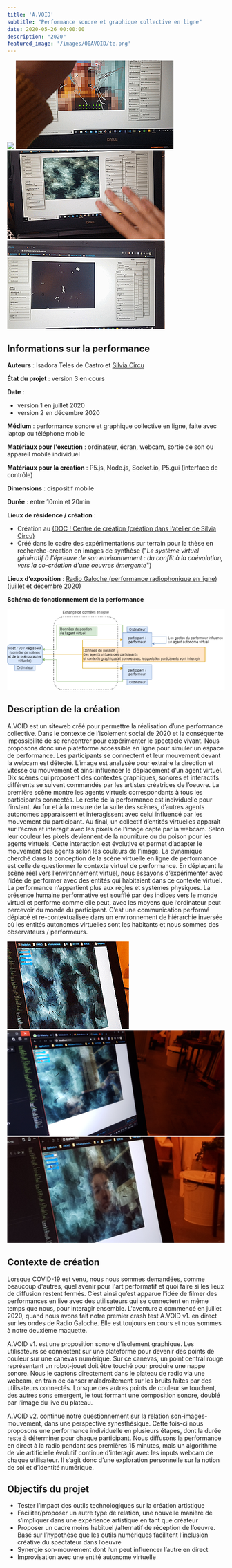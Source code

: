 ```yaml
---
title: 'A.VOID'
subtitle: "Performance sonore et graphique collective en ligne"
date: 2020-05-26 00:00:00
description: "2020"
featured_image: '/images/00AVOID/te.png'
---
```


<div class="gallery" data-columns="4">
	<img src="/images/00AVOID/galerie01/02.gif">
	<img src="/images/00AVOID/galerie01/03.gif">
	<img src="/images/00AVOID/galerie01/04.gif">
	<img src="/images/00AVOID/galerie01/05.gif">
</div>

## Informations sur la performance

**Auteurs** : Isadora Teles de Castro et [Silvia Cîrcu](https://cargocollective.com/silviacircu)

**État du projet** :  version 3 en cours

**Date** : 
* version 1  en juillet 2020
* version 2 en décembre 2020

**Médium** : performance sonore et graphique collective en ligne, faite avec laptop ou téléphone mobile

**Matériaux pour l'excution** : ordinateur, écran, webcam, sortie de son ou appareil mobile individuel

**Matériaux pour la création** : P5.js, Node.js, Socket.io, P5.gui (interface de contrôle)

**Dimensions** : dispositif mobile

**Durée** : entre 10min et 20min

**Lieux de résidence  / création** : 

* Création au [(DOC ! Centre de création (création dans l’atelier de Silvia Circu)](https://doc.work/)
* Créé dans le cadre des expérimentations sur terrain pour la thèse en recherche-création en images de synthèse ("*Le système virtuel génératif à l'épreuve de son environnement : du conflit à la coévolution, vers la co-création d'une oeuvres émergente*")

**Lieux d’exposition** : [Radio Galoche (performance radiophonique en ligne) (juillet et décembre 2020)](http://galoche.online/)

**Schéma de fonctionnement de la performance** 

![](/images/00AVOID/AVOID_schema_v2.png)

## Description de la création

A.VOID est un siteweb créé pour permettre la réalisation d’une performance collective. Dans le contexte de l’isolement social de 2020 et la conséquente impossibilité de se rencontrer pour expérimenter le spectacle vivant. Nous proposons donc une plateforme accessible en ligne pour simuler un espace de performance. Les participants se connectent et leur mouvement devant la webcam est détecté. L’image est analysée pour extraire la direction et vitesse du mouvement et ainsi influencer le déplacement d’un agent virtuel. Dix scènes qui proposent des contextes graphiques, sonores et interactifs différents se suivent commandés par les artistes créatrices de l’oeuvre. La première scène montre les agents virtuels correspondants à tous les participants connectés. Le reste de la performance est individuelle pour l’instant. Au fur et à la mesure de la suite des scènes, d’autres agents autonomes apparaissent et interagissent avec celui influencé par les mouvement du participant. Au final, un collectif d’entités virtuelles apparaît sur l’écran et interagit avec les pixels de l’image capté par la webcam. Selon leur couleur les pixels deviennent de la nourriture ou du poison pour les agents virtuels. Cette interaction est évolutive et permet d’adapter le mouvement des agents selon les couleurs de l’image. La dynamique cherché dans la conception de la scène virtuelle en ligne de performance est celle de questionner le contexte virtuel de performance. En déplaçant la scène réel vers l’environnement virtuel, nous essayons d’expérimenter avec l’idée de performer avec des entités qui habitaient dans ce contexte virtuel. La performance n’appartient plus aux règles et systèmes physiques. La présence humaine performative est soufflé par des indices vers le monde virtuel et performe comme elle peut, avec les moyens que l’ordinateur peut percevoir du monde du participant. C’est une communication performé déplacé et re-contextualisée dans un environnement de hiérarchie inversée où les entités autonomes virtuelles sont les habitants et nous sommes des observateurs / performeurs.

<div class="gallery" data-columns="3">
    <img src="/images/00AVOID/galerie01/01.gif">
	<img src="/images/00AVOID/galerie02/01.jpg">
	<img src="/images/00AVOID/galerie02/02.jpg">
</div>


## Contexte de création

Lorsque COVID-19 est venu, nous nous sommes demandées, comme beaucoup d'autres, quel avenir pour l'art performatif et quoi faire si les lieux de diffusion restent fermés.  C’est ainsi qu’est apparue l'idée de filmer des performances en live avec des utilisateurs qui se connectent en même temps que nous, pour interagir ensemble. L'aventure a commencé en juillet 2020, quand nous avons fait notre premier crash test A.VOID v1. en direct sur les ondes de Radio Galoche. Elle est toujours en cours et nous sommes à notre deuxième maquette. 

A.VOID v1. est une proposition sonore d'isolement graphique. Les utilisateurs se connectent sur une plateforme pour devenir des points de couleur sur une canevas numérique. Sur ce canevas, un point central rouge représentant un robot-jouet doit être touché pour produire une nappe sonore. Nous le captons directement dans le plateau de radio via une webcam,  en train de danser maladroitement sur les bruits faites par des utilisateurs connectés.  Lorsque des autres points de couleur se touchent,  des autres sons emergent, le tout formant une composition sonore, doublé par l’image du live du plateau.

A.VOID v2. continue notre questionnement sur la relation son-images-mouvement, dans une perspective synesthésique. Cette fois-ci nous proposons une performance individuelle en plusieurs étapes, dont la durée reste à déterminer pour chaque participant. Nous diffusons la performance en direct à la radio pendant ses premières 15 minutes,  mais un algorithme de vie artificielle évolutif continue d'interagir avec les inputs webcam de chaque utilisateur. Il s’agit donc d’une exploration personnelle sur la notion de soi et d’identité numérique. 

## Objectifs du projet

* Tester l’impact des outils technologiques sur la création artistique
* Faciliter/proposer un autre type de relation, une nouvelle manière de s’impliquer dans une expérience artistique en tant que créateur 
* Proposer un cadre moins habituel /alternatif de réception de l’oeuvre. Basé sur l’hypothèse que les outils numériques facilitent l’inclusion créative du spectateur dans l’oeuvre
* Synergie son-mouvement dont l’un peut influencer l’autre en direct
* Improvisation avec une entité autonome virtuelle



